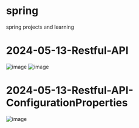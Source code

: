 # spring
spring projects and learning

# 2024-05-13-Restful-API
![image](https://github.com/sudhanshu-y/spring/assets/117539682/a24413a2-0690-4ffc-8d71-feb4c9c5257f)
![image](https://github.com/sudhanshu-y/spring/assets/117539682/99ae8836-8dc1-4894-94d8-265ce9ab22af)

# 2024-05-13-Restful-API-ConfigurationProperties
![image](https://github.com/sudhanshu-y/spring/assets/117539682/66ff76c9-55e8-4172-bab4-88b490e2f2d3)

